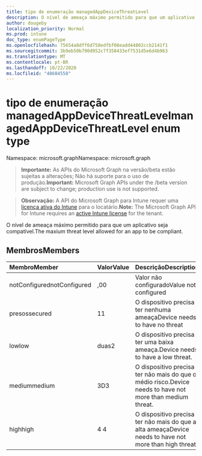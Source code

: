 ```yaml
---
title: tipo de enumeração managedAppDeviceThreatLevel
description: O nível de ameaça máximo permitido para que um aplicativo seja compatível.
author: dougeby
localization_priority: Normal
ms.prod: intune
doc_type: enumPageType
ms.openlocfilehash: 75654a8dff6d758edfbf08eadd44802ccb2141f1
ms.sourcegitcommit: 3b9eb50b790d952c7f350433ef7531d5e6d4b963
ms.translationtype: MT
ms.contentlocale: pt-BR
ms.lasthandoff: 10/22/2020
ms.locfileid: "48684558"
---
```

# <a name="managedappdevicethreatlevel-enum-type"></a><span data-ttu-id="8d4db-103">tipo de enumeração managedAppDeviceThreatLevel</span><span class="sxs-lookup"><span data-stu-id="8d4db-103">managedAppDeviceThreatLevel enum type</span></span>

<span data-ttu-id="8d4db-104">Namespace: microsoft.graph</span><span class="sxs-lookup"><span data-stu-id="8d4db-104">Namespace: microsoft.graph</span></span>

> <span data-ttu-id="8d4db-105">**Importante:** As APIs do Microsoft Graph na versão/beta estão sujeitas a alterações; Não há suporte para o uso de produção.</span><span class="sxs-lookup"><span data-stu-id="8d4db-105">**Important:** Microsoft Graph APIs under the /beta version are subject to change; production use is not supported.</span></span>

> <span data-ttu-id="8d4db-106">**Observação:** A API do Microsoft Graph para Intune requer uma [licença ativa do Intune](https://go.microsoft.com/fwlink/?linkid=839381) para o locatário.</span><span class="sxs-lookup"><span data-stu-id="8d4db-106">**Note:** The Microsoft Graph API for Intune requires an [active Intune license](https://go.microsoft.com/fwlink/?linkid=839381) for the tenant.</span></span>

<span data-ttu-id="8d4db-107">O nível de ameaça máximo permitido para que um aplicativo seja compatível.</span><span class="sxs-lookup"><span data-stu-id="8d4db-107">The maxium threat level allowed for an app to be compliant.</span></span>

## <a name="members"></a><span data-ttu-id="8d4db-108">Membros</span><span class="sxs-lookup"><span data-stu-id="8d4db-108">Members</span></span>
|<span data-ttu-id="8d4db-109">Membro</span><span class="sxs-lookup"><span data-stu-id="8d4db-109">Member</span></span>|<span data-ttu-id="8d4db-110">Valor</span><span class="sxs-lookup"><span data-stu-id="8d4db-110">Value</span></span>|<span data-ttu-id="8d4db-111">Descrição</span><span class="sxs-lookup"><span data-stu-id="8d4db-111">Description</span></span>|
|:---|:---|:---|
|<span data-ttu-id="8d4db-112">notConfigured</span><span class="sxs-lookup"><span data-stu-id="8d4db-112">notConfigured</span></span>|<span data-ttu-id="8d4db-113">,0</span><span class="sxs-lookup"><span data-stu-id="8d4db-113">0</span></span>|<span data-ttu-id="8d4db-114">Valor não configurado</span><span class="sxs-lookup"><span data-stu-id="8d4db-114">Value not configured</span></span>|
|<span data-ttu-id="8d4db-115">presos</span><span class="sxs-lookup"><span data-stu-id="8d4db-115">secured</span></span>|<span data-ttu-id="8d4db-116">1</span><span class="sxs-lookup"><span data-stu-id="8d4db-116">1</span></span>|<span data-ttu-id="8d4db-117">O dispositivo precisa ter nenhuma ameaça</span><span class="sxs-lookup"><span data-stu-id="8d4db-117">Device needs to have no threat</span></span>|
|<span data-ttu-id="8d4db-118">low</span><span class="sxs-lookup"><span data-stu-id="8d4db-118">low</span></span>|<span data-ttu-id="8d4db-119">duas</span><span class="sxs-lookup"><span data-stu-id="8d4db-119">2</span></span>|<span data-ttu-id="8d4db-120">O dispositivo precisa ter uma baixa ameaça.</span><span class="sxs-lookup"><span data-stu-id="8d4db-120">Device needs to have a low threat.</span></span>|
|<span data-ttu-id="8d4db-121">medium</span><span class="sxs-lookup"><span data-stu-id="8d4db-121">medium</span></span>|<span data-ttu-id="8d4db-122">3D</span><span class="sxs-lookup"><span data-stu-id="8d4db-122">3</span></span>|<span data-ttu-id="8d4db-123">O dispositivo precisa ter não mais do que o médio risco.</span><span class="sxs-lookup"><span data-stu-id="8d4db-123">Device needs to have not more than medium threat.</span></span>|
|<span data-ttu-id="8d4db-124">high</span><span class="sxs-lookup"><span data-stu-id="8d4db-124">high</span></span>|<span data-ttu-id="8d4db-125">4 </span><span class="sxs-lookup"><span data-stu-id="8d4db-125">4</span></span>|<span data-ttu-id="8d4db-126">O dispositivo precisa ter não mais do que a alta ameaça</span><span class="sxs-lookup"><span data-stu-id="8d4db-126">Device needs to have not more than high threat</span></span>|





